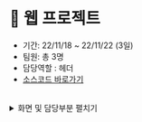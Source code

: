 # 🌱 웹 프로젝트

- 기간: 22/11/18 ~ 22/11/22 (3일)
- 팀원: 총 3명
- 담당역할 : 헤더
- [소스코드 바로가기](https://github.com/gpdms/K-DigitalTraining/blob/main/frontend/%EC%9B%B9%ED%94%84%EB%A1%9C%EC%A0%9D%ED%8A%B8/%EC%B5%9C%EC%A2%85.html)
<br/>
    <details>
    <summary>화면 및 담당부분 펼치기</summary>
    <div markdown="1">       
    <img width="100%" alt="홈화면" src="https://github.com/gpdms/K-DigitalTraining/assets/118142992/6b7aa239-db6c-4b49-a595-50a8f7117218"><br/><br/>
     :arrow_down:   스크롤시
    <img width="100%" alt="스크롤시" src="https://github.com/gpdms/K-DigitalTraining/assets/118142992/0f806c2f-43cd-4b6f-ad54-eb6a729d3257"><br/><br/>
     :arrow_down: 아이디, 설정아이콘 클릭시 모달창
    <img width="100%" alt="모달" src="https://github.com/gpdms/K-DigitalTraining/assets/118142992/3803e828-916d-4753-a417-4860d3115777"><br/><br/>
        :arrow_down: 맡은 부분
    <img width="100%" alt="모달" src="https://github.com/gpdms/K-DigitalTraining/assets/118142992/3ff79f03-d846-44c8-a03c-f21fad099e3d"><br/>
    </div>
    </details>
